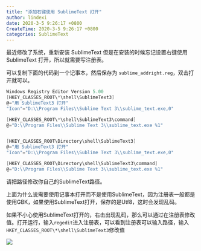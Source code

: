 ```yaml
---
title: "添加右键使用 SublimeText 打开"
author: lindexi
date: 2020-3-5 9:26:17 +0800
CreateTime: 2020-3-5 9:26:17 +0800
categories: SublimeText
---
```


最近修改了系统，重新安装 SublimeText 但是在安装的时候忘记设置右键使用 SublimeText 打开，所以就需要写注册表。

<!--more-->


<!-- 标签：SublimeText -->

可以复制下面的代码到一个记事本，然后保存为 `sublime_addright.reg`，双击打开就可以。

```csharp
Windows Registry Editor Version 5.00
[HKEY_CLASSES_ROOT\*\shell\SublimeText3]
@="用 SublimeText3 打开"
"Icon"="D:\\Program Files\\Sublime Text 3\\sublime_text.exe,0"

[HKEY_CLASSES_ROOT\*\shell\SublimeText3\command]
@="D:\\Program Files\\Sublime Text 3\\sublime_text.exe %1"


[HKEY_CLASSES_ROOT\Directory\shell\SublimeText3]
@="用 SublimeText3 打开"
"Icon"="D:\\Program Files\\Sublime Text 3\\sublime_text.exe,0"

[HKEY_CLASSES_ROOT\Directory\shell\SublimeText3\command]
@="D:\\Program Files\\Sublime Text 3\\sublime_text.exe %1"
```

请把路径修改你自己的SublimeText路径。

上面为什么说需要使用记事本打开而不是使用SublimeText，因为注册表一般都是使用GBK，如果使用SublimeText打开，保存的是Utf8，这时会发现乱码。

如果不小心使用SublimeText打开的，右击出现乱码，那么可以通过在注册表修改值。打开运行，输入`regedit`进入注册表，可以看到注册表可以输入路径，输入`HKEY_CLASSES_ROOT\*\shell\SublimeText3`修改值

![](http://image.acmx.xyz/65fb6078-c169-4ce3-cdd9-e35752d07be0%2F201834175414.jpg)

